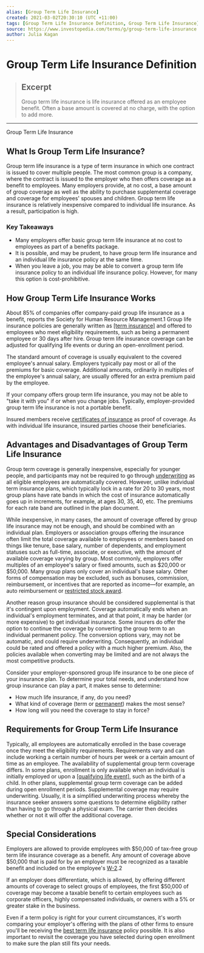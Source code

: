 ```yaml
---
alias: [Group Term Life Insurance]
created: 2021-03-02T20:30:10 (UTC +11:00)
tags: [Group Term Life Insurance Definition, Group Term Life Insurance]
source: https://www.investopedia.com/terms/g/group-term-life-insurance.asp
author: Julia Kagan
---
```


# Group Term Life Insurance Definition

> ## Excerpt
> Group term life insurance is life insurance offered as an employee benefit. Often a base amount is covered at no charge, with the option to add more.

---

Group Term Life Insurance
## What Is Group Term Life Insurance?

Group term life insurance is a type of term insurance in which one contract is issued to cover multiple people. The most common group is a company, where the contract is issued to the employer who then offers coverage as a benefit to employees. Many employers provide, at no cost, a base amount of group coverage as well as the ability to purchase supplemental coverage and coverage for employees' spouses and children. Group term life insurance is relatively inexpensive compared to individual life insurance. As a result, participation is high.

### Key Takeaways

-   Many employers offer basic group term life insurance at no cost to employees as part of a benefits package.
-   It is possible, and may be prudent, to have group term life insurance and an individual life insurance policy at the same time.
-   When you leave a job, you may be able to convert a group term life insurance policy to an individual life insurance policy. However, for many this option is cost-prohibitive.

## How Group Term Life Insurance Works

About 85% of companies offer company-paid group life insurance as a benefit, reports the Society for Human Resource Management.1 Group life insurance policies are generally written as [[term insurance]](https://www.investopedia.com/terms/t/termlife.asp) and offered to employees who meet eligibility requirements, such as being a permanent employee or 30 days after hire. Group term life insurance coverage can be adjusted for qualifying life events or during an open-enrollment period.

The standard amount of coverage is usually equivalent to the covered employee's annual salary. Employers typically pay most or all of the premiums for basic coverage. Additional amounts, ordinarily in multiples of the employee's annual salary, are usually offered for an extra premium paid by the employee. 

If your company offers group term life insurance, you may not be able to "take it with you" if or when you change jobs. Typically, employer-provided group term life insurance is not a portable benefit.

Insured members receive [certificates of insurance](https://www.investopedia.com/terms/c/certificate_of_insurance.asp) as proof of coverage. As with individual life insurance, insured parties choose their beneficiaries.

## Advantages and Disadvantages of Group Term Life Insurance

Group term coverage is generally inexpensive, especially for younger people, and participants may not be required to go through [underwriting](https://www.investopedia.com/terms/u/underwriting.asp) as all eligible employees are automatically covered. However, unlike individual term insurance plans, which typically lock in a rate for 20 to 30 years, most group plans have rate bands in which the cost of insurance automatically goes up in increments, for example, at ages 30, 35, 40, etc. The premiums for each rate band are outlined in the plan document.

While inexpensive, in many cases, the amount of coverage offered by group life insurance may not be enough, and should be combined with an individual plan. Employers or association groups offering the insurance often limit the total coverage available to employees or members based on things like tenure, base salary, number of dependents, and employment statuses such as full-time, associate, or executive, with the amount of available coverage varying by group. Most commonly, employers offer multiples of an employee's salary or fixed amounts, such as $20,000 or $50,000. Many group plans only cover an individual's base salary. Other forms of compensation may be excluded, such as bonuses, commission, reimbursement, or incentives that are reported as income—for example, an auto reimbursement or [restricted stock award](https://www.investopedia.com/terms/r/restricted-stock-unit.asp). 

Another reason group insurance should be considered supplemental is that it's contingent upon employment. Coverage automatically ends when an individual's employment terminates, and at that point, it may be harder (or more expensive) to get individual insurance. Some insurers do offer the option to continue the coverage by converting the group term to an individual permanent policy. The conversion options vary, may not be automatic, and could require underwriting. Consequently, an individual could be rated and offered a policy with a much higher premium. Also, the policies available when converting may be limited and are not always the most competitive products.

Consider your employer-sponsored group life insurance to be one piece of your insurance plan. To determine your total needs, and understand how group insurance can play a part, it makes sense to determine:

-   How much life insurance, if any, do you need?
-   What kind of coverage (term or [permanent](https://www.investopedia.com/terms/p/permanentlife.asp)) makes the most sense?
-   How long will you need the coverage to stay in force?

## Requirements for Group Term Life Insurance

Typically, all employees are automatically enrolled in the base coverage once they meet the eligibility requirements. Requirements vary and can include working a certain number of hours per week or a certain amount of time as an employee. The availability of supplemental group term coverage differs. In some plans, enrollment is only available when an individual is initially employed or upon a [[qualifying life event]](https://www.investopedia.com/terms/q/qualifying-event.asp), such as the birth of a child. In other plans, supplemental group term coverage can be added during open enrollment periods. Supplemental coverage may require underwriting. Usually, it is a simplified underwriting process whereby the insurance seeker answers some questions to determine eligibility rather than having to go through a physical exam. The carrier then decides whether or not it will offer the additional coverage. 

## Special Considerations

Employers are allowed to provide employees with $50,000 of tax-free group term life insurance coverage as a benefit. Any amount of coverage above $50,000 that is paid for by an employer must be recognized as a taxable benefit and included on the employee's [W-2](https://www.investopedia.com/terms/w/w2form.asp).2

If an employer does differentiate, which is allowed, by offering different amounts of coverage to select groups of employees, the first $50,000 of coverage may become a taxable benefit to certain employees such as corporate officers, highly compensated individuals, or owners with a 5% or greater stake in the business.

Even if a term policy is right for your current circumstances, it's worth comparing your employer's offering with the plans of other firms to ensure you'll be receiving the [best term life insurance](https://www.investopedia.com/best-term-life-insurance-4845961) policy possible. It is also important to revisit the coverage you have selected during open enrollment to make sure the plan still fits your needs.
